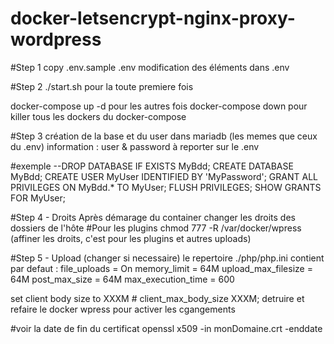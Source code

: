 # docker-letsencrypt-nginx-proxy-wordpress

#Step 1
copy .env.sample .env
modification des éléments dans .env


#Step 2
./start.sh pour la toute premiere fois 

docker-compose up -d pour les autres fois
docker-compose down pour killer tous les dockers du docker-compose

#Step 3
création de la base et du user dans mariadb (les memes que ceux du .env)
information : user & password à reporter sur le .env

#exemple 
--DROP DATABASE IF EXISTS MyBdd;
CREATE DATABASE MyBdd;
CREATE USER MyUser IDENTIFIED BY 'MyPassword';
GRANT ALL PRIVILEGES ON MyBdd.* TO MyUser;
FLUSH PRIVILEGES;
SHOW GRANTS FOR MyUser;


#Step 4 - Droits
Après démarage du container changer les droits des dossiers de l'hôte
#Pour les plugins 
chmod 777 -R /var/docker/wpress (affiner les droits, c'est pour les plugins et autres uploads)

#Step 5 - Upload (changer si necessaire)
le repertoire ./php/php.ini
contient par defaut :
  file_uploads = On
  memory_limit = 64M
  upload_max_filesize = 64M
  post_max_size = 64M
  max_execution_time = 600

set client body size to XXXM #
client_max_body_size XXXM;
detruire et refaire le docker wpress pour activer les cgangements 


#voir la date de fin du certificat
openssl x509 -in monDomaine.crt -enddate



